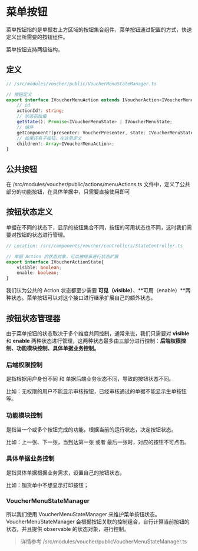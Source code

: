 # 菜单按钮

菜单按钮指的是单据右上方区域的按钮集合组件，菜单按钮通过配置的方式，快速定义出所需要的按钮组件。

菜单按钮支持两级结构。

## 定义

```typescript
// /src/modules/voucher/public/VoucherMenuStateManager.ts

// 按钮定义
export interface IVoucherMenuAction extends IVoucherAction<IVoucherMenuState> {
    // id
    actionId?: string;
    // 状态初始值
    getState(): Promise<IVoucherMenuState> | IVoucherMenuState;
    // 组件
    getComponent?(presenter: VoucherPresenter, state: IVoucherMenuState): Promise<any>;
    // 如果还有子按钮。在这里定义
    children?: Array<IVoucherMenuAction>;
}
```

## 公共按钮

在 /src/modules/voucher/public/actions/menuActions.ts 文件中，定义了公共部分的功能按钮，在具体单据中，只需要直接使用即可

## 按钮状态定义

单据在不同的状态下，显示的按钮集合不同，按钮的可用状态也不同，这时我们需要对按钮的状态进行管理。

```typescript
// Location: /src/components/voucher/controllers/StateController.ts

// 单据 Action 的状态对象，可以被继承进行状态扩展
export interface IVoucherActionState{
    visible: boolean;
    enable: boolean;
}
```

我们认为公共的 Action 状态都至少需要 **可见（visible）**、**可用（enable）**两种状态。菜单按钮可以对这个接口进行继承扩展自己的额外状态。

## 按钮状态管理器

由于菜单按钮的状态取决于多个维度共同控制，通常来说，我们只需要对 **visible** 和 **enable** 两种状态进行管理，这两种状态最多由三部分进行控制：**后端权限控制、功能模块控制、具体单据业务控制。**

### 后端权限控制

是指根据用户身份不同 和 单据后端业务状态不同，导致的按钮状态不同。

比如：无权限的用户不能显示审核按钮，已经审核通过的单据不能显示生单按钮 等。

### 功能模块控制

是指当一个或多个按钮完成的功能，根据当前的运行状态，决定按钮状态。

比如：上一张、下一张，当到达第一张 或者 最后一张时，对应的按钮不可点击。

### 具体单据业务控制

是指具体单据根据业务需求，设置自己的按钮状态，

比如：销货单中不想显示打印按钮；

### VoucherMenuStateManager

所以我们使用 VoucherMenuStateManager 来维护菜单按钮状态。VoucherMenuStateManager 会根据按钮关联的控制组合，自行计算当前按钮的状态，并且提供 observable 的状态对象，进行控制。

> 详情参考 /src/modules/voucher/publicVoucherMenuStateManager.ts



